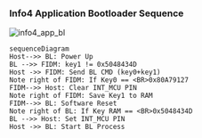 ### Info4 Application Bootloader Sequence

![info4_app_bl](https://images.gitee.com/uploads/images/2020/0515/164227_1ee41382_5617279.png "info4_app_bl.png")

```mermaid
sequenceDiagram
Host-->> BL: Power Up
BL -->> FIDM: key1 != 0x5048434D
Host ->> FIDM: Send BL CMD (key0+key1)
Note right of FIDM: If Key0 == <BR>0x80A79127
FIDM-->> Host: Clear INT_MCU PIN
Note right of FIDM: Save Key1 to RAM
FIDM-->> BL: Software Reset
Note right of BL: If Key RAM == <BR>0x5048434D
BL -->> Host: Set INT_MCU PIN
Host ->> BL: Start BL Process
```